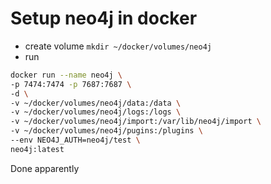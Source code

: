 # Setup neo4j in docker

- create volume `mkdir ~/docker/volumes/neo4j`
- run
```sh
docker run --name neo4j \
-p 7474:7474 -p 7687:7687 \
-d \
-v ~/docker/volumes/neo4j/data:/data \
-v ~/docker/volumes/neo4j/logs:/logs \
-v ~/docker/volumes/neo4j/import:/var/lib/neo4j/import \
-v ~/docker/volumes/neo4j/pugins:/plugins \
--env NEO4J_AUTH=neo4j/test \
neo4j:latest
```

Done apparently 